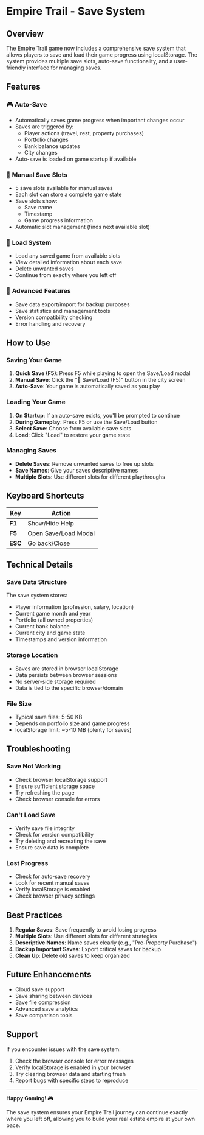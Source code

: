 # Empire Trail - Save System

## Overview

The Empire Trail game now includes a comprehensive save system that allows players to save and load their game progress using localStorage. The system provides multiple save slots, auto-save functionality, and a user-friendly interface for managing saves.

## Features

### 🎮 **Auto-Save**
- Automatically saves game progress when important changes occur
- Saves are triggered by:
  - Player actions (travel, rest, property purchases)
  - Portfolio changes
  - Bank balance updates
  - City changes
- Auto-save is loaded on game startup if available

### 💾 **Manual Save Slots**
- 5 save slots available for manual saves
- Each slot can store a complete game state
- Save slots show:
  - Save name
  - Timestamp
  - Game progress information
- Automatic slot management (finds next available slot)

### 📂 **Load System**
- Load any saved game from available slots
- View detailed information about each save
- Delete unwanted saves
- Continue from exactly where you left off

### 🔧 **Advanced Features**
- Save data export/import for backup purposes
- Save statistics and management tools
- Version compatibility checking
- Error handling and recovery

## How to Use

### **Saving Your Game**

1. **Quick Save (F5)**: Press F5 while playing to open the Save/Load modal
2. **Manual Save**: Click the "💾 Save/Load (F5)" button in the city screen
3. **Auto-Save**: Your game is automatically saved as you play

### **Loading Your Game**

1. **On Startup**: If an auto-save exists, you'll be prompted to continue
2. **During Gameplay**: Press F5 or use the Save/Load button
3. **Select Save**: Choose from available save slots
4. **Load**: Click "Load" to restore your game state

### **Managing Saves**

- **Delete Saves**: Remove unwanted saves to free up slots
- **Save Names**: Give your saves descriptive names
- **Multiple Slots**: Use different slots for different playthroughs

## Keyboard Shortcuts

| Key | Action |
|-----|--------|
| **F1** | Show/Hide Help |
| **F5** | Open Save/Load Modal |
| **ESC** | Go back/Close |

## Technical Details

### **Save Data Structure**
The save system stores:
- Player information (profession, salary, location)
- Current game month and year
- Portfolio (all owned properties)
- Current bank balance
- Current city and game state
- Timestamps and version information

### **Storage Location**
- Saves are stored in browser localStorage
- Data persists between browser sessions
- No server-side storage required
- Data is tied to the specific browser/domain

### **File Size**
- Typical save files: 5-50 KB
- Depends on portfolio size and game progress
- localStorage limit: ~5-10 MB (plenty for saves)

## Troubleshooting

### **Save Not Working**
- Check browser localStorage support
- Ensure sufficient storage space
- Try refreshing the page
- Check browser console for errors

### **Can't Load Save**
- Verify save file integrity
- Check for version compatibility
- Try deleting and recreating the save
- Ensure save data is complete

### **Lost Progress**
- Check for auto-save recovery
- Look for recent manual saves
- Verify localStorage is enabled
- Check browser privacy settings

## Best Practices

1. **Regular Saves**: Save frequently to avoid losing progress
2. **Multiple Slots**: Use different slots for different strategies
3. **Descriptive Names**: Name saves clearly (e.g., "Pre-Property Purchase")
4. **Backup Important Saves**: Export critical saves for backup
5. **Clean Up**: Delete old saves to keep organized

## Future Enhancements

- Cloud save support
- Save sharing between devices
- Save file compression
- Advanced save analytics
- Save comparison tools

## Support

If you encounter issues with the save system:
1. Check the browser console for error messages
2. Verify localStorage is enabled in your browser
3. Try clearing browser data and starting fresh
4. Report bugs with specific steps to reproduce

---

**Happy Gaming! 🎮**

The save system ensures your Empire Trail journey can continue exactly where you left off, allowing you to build your real estate empire at your own pace.
